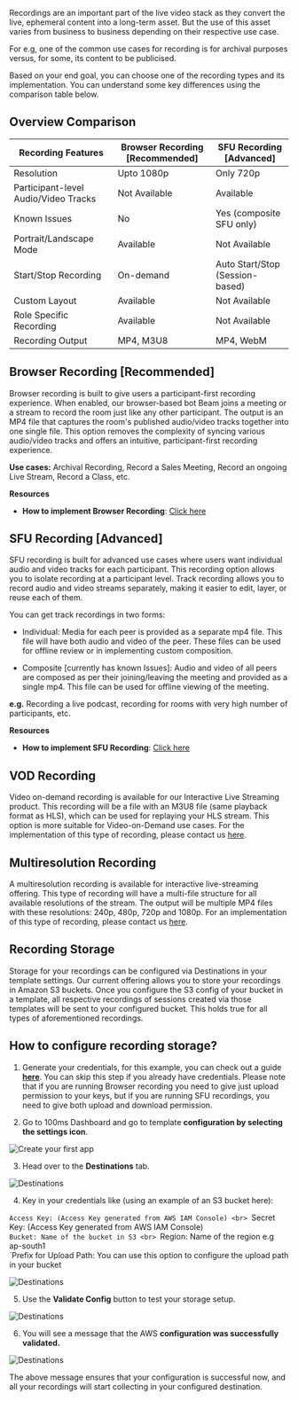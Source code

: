 Recordings are an important part of the live video stack as they convert the live, ephemeral content into a long-term asset. But the use of this asset varies from business to business depending on their respective use case.

For e.g, one of the common use cases for recording is for archival purposes versus, for some, its content to be publicised.

Based on your end goal, you can choose one of the recording types and its implementation. You can understand some key differences using the comparison table below.

## Overview Comparison

| Recording Features                   | Browser Recording [Recommended] | SFU Recording [Advanced]        |
| ------------------------------------ | ------------------------------- | ------------------------------- |
| Resolution                           | Upto 1080p                      | Only 720p                       |
| Participant-level Audio/Video Tracks | Not Available                   | Available                       |
| Known Issues                         | No                              | Yes (composite SFU only)        |
| Portrait/Landscape Mode              | Available                       | Not Available                   |
| Start/Stop Recording                 | On-demand                       | Auto Start/Stop (Session-based) |
| Custom Layout                        | Available                       | Not Available                   |
| Role Specific Recording              | Available                       | Not Available                   |
| Recording Output                     | MP4, M3U8                       | MP4, WebM                       |

## Browser Recording [Recommended]

Browser recording is built to give users a participant-first recording experience. When enabled, our browser-based bot Beam joins a meeting or a stream to record the room just like any other participant. The output is an MP4 file that captures the room's published audio/video tracks together into one single file. This option removes the complexity of syncing various audio/video tracks and offers an intuitive, participant-first recording experience.

**Use cases:** Archival Recording, Record a Sales Meeting, Record an ongoing Live Stream, Record a Class, etc.

**Resources**

-   **How to implement Browser Recording**: [Click here](https://www.100ms.live/docs/server-side/v2/Destinations/rtmp-streaming-and-browser-recording)

## SFU Recording [Advanced]

SFU recording is built for advanced use cases where users want individual audio and video tracks for each participant. This recording option allows you to isolate recording at a participant level. Track recording allows you to record audio and video streams separately, making it easier to edit, layer, or reuse each of them.

You can get track recordings in two forms:

-   Individual: Media for each peer is provided as a separate mp4 file. This file will have both audio and video of the peer. These files can be used for offline review or in implementing custom composition.

-   Composite [currently has known Issues]: Audio and video of all peers are composed as per their joining/leaving the meeting and provided as a single mp4. This file can be used for offline viewing of the meeting.

**e.g.** Recording a live podcast, recording for rooms with very high number of participants, etc.

**Resources**

-   **How to implement SFU Recording**: [Click here](https://www.100ms.live/docs/server-side/v2/Destinations/recording)

## VOD Recording

Video on-demand recording is available for our Interactive Live Streaming product. This recording will be a file with an M3U8 file (same playback format as HLS), which can be used for replaying your HLS stream. This option is more suitable for Video-on-Demand use cases. For the implementation of this type of recording, please contact us [here](https://www.100ms.live/contact).

## Multiresolution Recording

A multiresolution recording is available for interactive live-streaming offering. This type of recording will have a multi-file structure for all available resolutions of the stream. The output will be multiple MP4 files with these resolutions: 240p, 480p, 720p and 1080p. For an implementation of this type of recording, please contact us [here](https://www.100ms.live/contact).

## Recording Storage

Storage for your recordings can be configured via Destinations in your template settings. Our current offering allows you to store your recordings in Amazon S3 buckets. Once you configure the S3 config of your bucket in a template, all respective recordings of sessions created via those templates will be sent to your configured bucket. This holds true for all types of aforementioned recordings.

## How to configure recording storage?

1. Generate your credentials, for this example, you can check out a guide **[here](https://docs.aws.amazon.com/IAM/latest/UserGuide/id_credentials_access-keys.html)**. You can skip this step if you already have credentials. Please note that if you are running Browser recording you need to give just upload permission to your keys, but if you are running SFU recordings, you need to give both upload and download permission.

2. Go to 100ms Dashboard and go to template **configuration by selecting the settings icon**.

![Create your first app](/docs/docs/v2/recording-storage-settings-step2.png)

3. Head over to the **Destinations** tab.

![Destinations](/docs/docs/v2/recording-storage-settings-step3.png)

4. Key in your credentials like (using an example of an S3 bucket here):

`Access Key: (Access Key generated from AWS IAM Console)
<br>
`Secret Key: (Access Key generated from AWS IAM Console)
<br>
`Bucket: Name of the bucket in S3
<br>
`Region: Name of the region e.g ap-south1
<br>
`Prefix for Upload Path: You can use this option to configure the upload path in your bucket

![Destinations](/docs/docs/v2/recording-storage-settings-step4.png)

5. Use the **Validate Config** button to test your storage setup.

![Destinations](/docs/docs/v2/recording-storage-settings-step5.png)

6. You will see a message that the AWS **configuration was successfully validated.**

![Destinations](/docs/docs/v2/recording-storage-settings-step6.png)

The above message ensures that your configuration is successful now, and all your recordings will start collecting in your configured destination.
